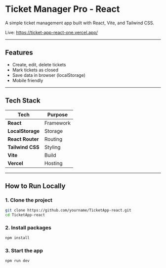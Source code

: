 # Ticket Manager Pro - React

A simple ticket management app built with React, Vite, and Tailwind CSS.

Live: https://ticket-app-react-one.vercel.app/

---

## Features

- Create, edit, delete tickets
- Mark tickets as closed
- Save data in browser (localStorage)
- Mobile friendly

---
## Tech Stack

| Tech | Purpose |
|------|--------|
| **React** | Framework |
| **LocalStorage** | Storage |
| **React Router** | Routing |
| **Tailwind CSS** | Styling |
| **Vite** | Build |
| **Vercel** | Hosting |

---

## How to Run Locally

### 1. Clone the project
```bash
git clone https://github.com/yourname/TicketApp-react.git
cd TicketApp-react
```
### 2. Install packages
```bash
npm install
```
### 3. Start the app
```bash
npm run dev
```
